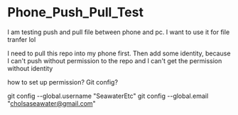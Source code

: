 # Phone_Push_Pull_Test


I am testing push and pull file between phone and pc. I want to use it for file tranfer lol 

I need to pull this repo into my phone first. 
Then add some identity, because I can't push without permission to the repo and I can't get the permission without identity

how to set up permission? Git config? 

git config --global.username "SeawaterEtc"
git config --global.email "cholsaseawater@gmail.com"


